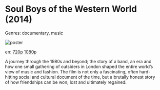 # Soul Boys of the Western World (2014)

Genres: documentary, music

![poster](http://image.tmdb.org/t/p/w500/3YrIVXeUyVDY4jy2NxHck7HoFTy.jpg)

en:
  [720p](magnet:?xt=urn:btih:59BB4FB4F326244E97648F3569DE9E8907B52E32&tr=udp://glotorrents.pw:6969/announce&tr=udp://tracker.opentrackr.org:1337/announce&tr=udp://torrent.gresille.org:80/announce&tr=udp://tracker.openbittorrent.com:80&tr=udp://tracker.coppersurfer.tk:6969&tr=udp://tracker.leechers-paradise.org:6969&tr=udp://p4p.arenabg.ch:1337&tr=udp://tracker.internetwarriors.net:1337)
  [1080p](magnet:?xt=urn:btih:39ED6EDDD69CC4BFA408BF9DAF21A910F97549C4&tr=udp://glotorrents.pw:6969/announce&tr=udp://tracker.opentrackr.org:1337/announce&tr=udp://torrent.gresille.org:80/announce&tr=udp://tracker.openbittorrent.com:80&tr=udp://tracker.coppersurfer.tk:6969&tr=udp://tracker.leechers-paradise.org:6969&tr=udp://p4p.arenabg.ch:1337&tr=udp://tracker.internetwarriors.net:1337)
  


A journey through the 1980s and beyond; the story of a band, an era and how one small gathering of outsiders in London shaped the entire world’s view of music and fashion. The film is not only a fascinating, often hard-hitting social and cultural document of the time, but a brutally honest story of how friendships can be won, lost and ultimately regained.